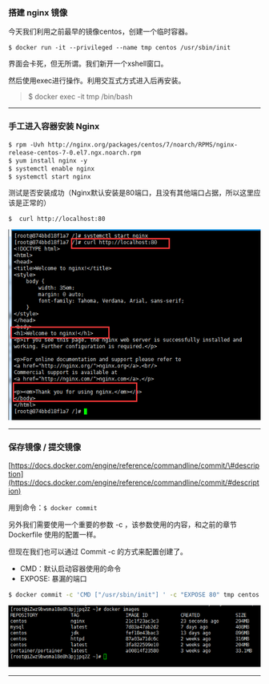 ### 搭建 nginx 镜像

今天我们利用之前最早的镜像centos，创建一个临时容器。

```
$ docker run -it --privileged --name tmp centos /usr/sbin/init
```

界面会卡死，但无所谓。我们新开一个xshell窗口。

然后使用exec进行操作。利用交互式方式进入后再安装。

> $ docker exec -it tmp /bin/bash

---

### 手工进入容器安装 Nginx

```
$ rpm -Uvh http://nginx.org/packages/centos/7/noarch/RPMS/nginx-release-centos-7-0.el7.ngx.noarch.rpm
$ yum install nginx -y
$ systemctl enable nginx
$ systemctl start nginx
```

测试是否安装成功（Nginx默认安装是80端口，且没有其他端口占据，所以这里应该是正常的）

```
$  curl http://localhost:80
```

![](/assets/L@KWO]3_JC~N%28]ENUNWU_%28S.png)

---

### 保存镜像 / 提交镜像

[https://docs.docker.com/engine/reference/commandline/commit/\#description](https://docs.docker.com/engine/reference/commandline/commit/#description)

用到命令：`$ docker commit`

另外我们需要使用一个重要的参数 -c ，该参数使用的内容，和之前的章节 Dockerfile 使用的配置一样。

但现在我们也可以通过 Commit -c 的方式来配置创建了。

* CMD：默认启动容器使用的命令
* EXPOSE: 暴漏的端口

```bash
$ docker commit -c 'CMD ["/usr/sbin/init"] ' -c "EXPOSE 80" tmp centos:nginx
```

![](/assets/123123123123123123123import.png)

---



